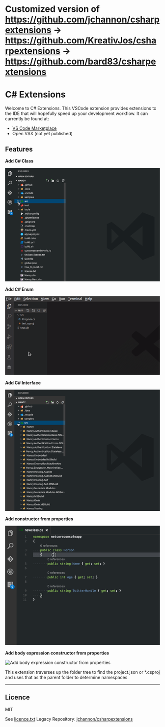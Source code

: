# Customized version of https://github.com/jchannon/csharpextensions -> https://github.com/KreativJos/csharpextensions -> https://github.com/bard83/csharpextensions

# C# Extensions

Welcome to C# Extensions.  This VSCode extension provides extensions to the IDE that will hopefully speed up your development workflow.
It can currently be found at:
- [VS Code Marketplace](https://marketplace.visualstudio.com/items?itemName=bard83.csharpextension)
- Open VSX (not yet published)

## Features

**Add C# Class**

![Add C# Class](./featureimages/newclass.gif)

**Add C# Enum**

![Add C# Enum](./featureimages/newenum.gif)

**Add C# Interface**

![Add C# Interface](./featureimages/newinterface.gif)

**Add constructor from properties**

![Add constructor from properties](./featureimages/ctorfromprop.gif)

**Add body expression constructor from properties**

![Add body expression constructor from properties](./featureimages/bodyExpressionCtorAction.gif)

This extension traverses up the folder tree to find the project.json or *.csproj and uses that as the parent folder to determine namespaces.

-----------------------------------------------------------------------------------------------------------

## Licence

MIT

See [licence.txt](./licence.txt)
Legacy Repository: [jchannon/csharpextensions](https://github.com/jchannon/csharpextensions)
